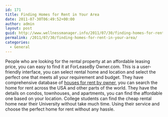 ```yaml
---
id: 171
title: Finding Homes for Rent in Your Area
date: 2011-07-30T06:49:52+00:00
author: admin
layout: post
guid: http://www.wellnessmanager.info/2011/07/30/finding-homes-for-rent-in-your-area/
permalink: /2011/07/30/finding-homes-for-rent-in-your-area/
categories:
  - General
---
```

People who are looking for the rental property at an affordable leasing price, you can easy to find it at ForLeaseBy Owner.com. This is a user-friendly interface, you can select rental home and location and select the perfect one that meets all your requirement and budget. They have comprehensive database of [houses for rent by owner](http://www.forleasebyowner.com), you can search the home for rent across the USA and other parts of the world. They have the details on condos, townhouses, and apartments, you can find the affordable one based on your location. College students can find the cheap rental home near their University without take much time. Using their service and choose the perfect home for rent without any hassle.